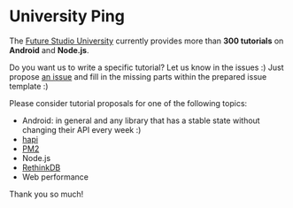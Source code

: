 # University Ping
The [Future Studio University](https://futurestud.io/tutorials) currently provides more than **300 tutorials** on **Android** and **Node.js**.

Do you want us to write a specific tutorial? Let us know in the issues :) Just propose [an issue](https://github.com/fs-opensource/university-ping/issues/new) and fill in the missing parts within the prepared issue template :)

Please consider tutorial proposals for one of the following topics:

- Android: in general and any library that has a stable state without changing their API every week :)
- [hapi](https://hapijs.com/)
- [PM2](http://pm2.keymetrics.io/)
- Node.js
- [RethinkDB](https://rethinkdb.com/)
- Web performance

Thank you so much!
